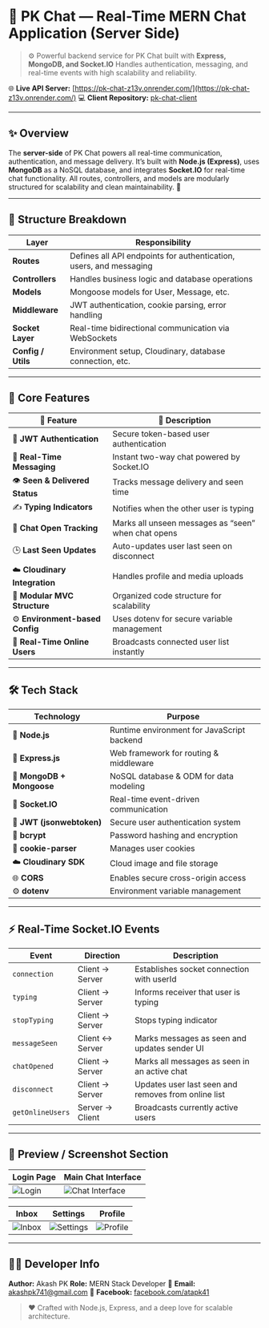 # 💬 PK Chat — Real-Time MERN Chat Application (Server Side)

> ⚙️ Powerful backend service for PK Chat built with **Express, MongoDB, and Socket.IO**
> Handles authentication, messaging, and real-time events with high scalability and reliability.

🌐 **Live API Server:** [https://pk-chat-z13v.onrender.com/](https://pk-chat-z13v.onrender.com/)
💻 **Client Repository:** [pk-chat-client](https://github.com/akashpk41/pk-chat-client)

---

## ✨ Overview

The **server-side** of PK Chat powers all real-time communication, authentication, and message delivery.
It’s built with **Node.js (Express)**, uses **MongoDB** as a NoSQL database, and integrates **Socket.IO** for real-time chat functionality.
All routes, controllers, and models are modularly structured for scalability and clean maintainability. 🧱

---

## 🧠 Structure Breakdown

| Layer              | Responsibility                                                     |
| ------------------ | ------------------------------------------------------------------ |
| **Routes**         | Defines all API endpoints for authentication, users, and messaging |
| **Controllers**    | Handles business logic and database operations                     |
| **Models**         | Mongoose models for User, Message, etc.                            |
| **Middleware**     | JWT authentication, cookie parsing, error handling                 |
| **Socket Layer**   | Real-time bidirectional communication via WebSockets               |
| **Config / Utils** | Environment setup, Cloudinary, database connection, etc.           |

---

## 🔮 Core Features

| 🌟 Feature                      | 📄 Description                                      |
| ------------------------------- | --------------------------------------------------- |
| 🔐 **JWT Authentication**       | Secure token-based user authentication              |
| 💬 **Real-Time Messaging**      | Instant two-way chat powered by Socket.IO           |
| 👁️ **Seen & Delivered Status**  | Tracks message delivery and seen time               |
| ✍️ **Typing Indicators**        | Notifies when the other user is typing              |
| 🧩 **Chat Open Tracking**       | Marks all unseen messages as “seen” when chat opens |
| 🕒 **Last Seen Updates**        | Auto-updates user last seen on disconnect           |
| ☁️ **Cloudinary Integration**   | Handles profile and media uploads                   |
| 🧱 **Modular MVC Structure**    | Organized code structure for scalability            |
| ⚙️ **Environment-based Config** | Uses dotenv for secure variable management          |
| 🔔 **Real-Time Online Users**   | Broadcasts connected user list instantly            |

---

## 🛠️ Tech Stack

| Technology                | Purpose                                    |
| ------------------------- | ------------------------------------------ |
| 🧠 **Node.js**            | Runtime environment for JavaScript backend |
| 🚀 **Express.js**         | Web framework for routing & middleware     |
| 💾 **MongoDB + Mongoose** | NoSQL database & ODM for data modeling     |
| 🔌 **Socket.IO**          | Real-time event-driven communication       |
| 🔑 **JWT (jsonwebtoken)** | Secure user authentication system          |
| 🔐 **bcrypt**             | Password hashing and encryption            |
| 🍪 **cookie-parser**      | Manages user cookies                       |
| ☁️ **Cloudinary SDK**     | Cloud image and file storage               |
| 🌐 **CORS**               | Enables secure cross-origin access         |
| ⚙️ **dotenv**             | Environment variable management            |

---

## ⚡ Real-Time Socket.IO Events

| Event            | Direction       | Description                                         |
| ---------------- | --------------- | --------------------------------------------------- |
| `connection`     | Client → Server | Establishes socket connection with userId           |
| `typing`         | Client → Server | Informs receiver that user is typing                |
| `stopTyping`     | Client → Server | Stops typing indicator                              |
| `messageSeen`    | Client ↔ Server | Marks messages as seen and updates sender UI        |
| `chatOpened`     | Client → Server | Marks all messages as seen in an active chat        |
| `disconnect`     | Client → Server | Updates user last seen and removes from online list |
| `getOnlineUsers` | Server → Client | Broadcasts currently active users                   |

---

## 📸 Preview / Screenshot Section

| Login Page                                                    | Main Chat Interface                                                            |
| ------------------------------------------------------------- | ------------------------------------------------------------------------------ |
| ![Login](https://via.placeholder.com/600x350?text=Login+Page) | ![Chat Interface](https://via.placeholder.com/600x350?text=Main+App+Interface) |

| Inbox                                                    | Settings                                                       | Profile                                                      |
| -------------------------------------------------------- | -------------------------------------------------------------- | ------------------------------------------------------------ |
| ![Inbox](https://via.placeholder.com/300x200?text=Inbox) | ![Settings](https://via.placeholder.com/300x200?text=Settings) | ![Profile](https://via.placeholder.com/300x200?text=Profile) |

---

## 👨‍💻 Developer Info

**Author:** Akash PK
**Role:** MERN Stack Developer
📧 **Email:** [akashpk741@gmail.com](mailto:akashpk741@gmail.com)
📘 **Facebook:** [facebook.com/atapk41](https://facebook.com/atapk41/)

> ❤️ Crafted with Node.js, Express, and a deep love for scalable architecture.

